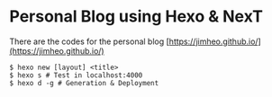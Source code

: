 # Personal Blog using Hexo & NexT

There are the codes for the personal blog [https://jimheo.github.io/](https://jimheo.github.io/)

```shell
$ hexo new [layout] <title>
$ hexo s # Test in localhost:4000
$ hexo d -g # Generation & Deployment
```
